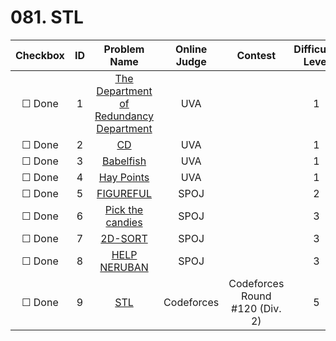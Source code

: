 # 081. STL


| Checkbox | ID | Problem Name|Online Judge|Contest|Difficulty Level|
|:---:|:---:|:---:|:---:|:---:|:---:|
|&#9744; Done|1|[The Department of Redundancy Department](https://uva.onlinejudge.org/index.php?option=onlinejudge&page=show_problem&problem=425)|UVA||1|
|&#9744; Done|2|[CD](https://uva.onlinejudge.org/index.php?option=onlinejudge&page=show_problem&problem=565)|UVA||1|
|&#9744; Done|3|[Babelfish](https://uva.onlinejudge.org/index.php?option=onlinejudge&page=show_problem&problem=1223)|UVA||1|
|&#9744; Done|4|[Hay Points](https://uva.onlinejudge.org/index.php?option=onlinejudge&page=show_problem&problem=1236)|UVA||1|
|&#9744; Done|5|[FIGUREFUL](http://www.spoj.com/problems/ACMCEG2B/)|SPOJ||2|
|&#9744; Done|6|[Pick the candies](http://www.spoj.com/problems/ACMCEG2C/)|SPOJ||3|
|&#9744; Done|7|[2D-SORT](http://www.spoj.com/problems/SORT2D/)|SPOJ||3|
|&#9744; Done|8|[HELP NERUBAN](http://www.spoj.com/problems/DOTAA2/)|SPOJ||3|
|&#9744; Done|9|[STL](http://codeforces.com/problemset/problem/190/C)|Codeforces|Codeforces Round #120 (Div. 2)|5|
